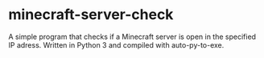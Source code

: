 # minecraft-server-check
A simple program that checks if a Minecraft server is open in the specified IP adress.
Written in Python 3 and compiled with auto-py-to-exe.
